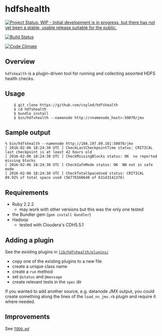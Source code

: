 hdfshealth
==========

[![Project Status: WIP - Initial development is in progress, but there has not yet been a stable, usable release suitable for the public.](http://www.repostatus.org/badges/latest/wip.svg)](http://www.repostatus.org/#wip)

[![Build Status](https://semaphoreci.com/api/v1/coyled/hdfshealth/branches/master/shields_badge.svg)](https://semaphoreci.com/coyled/hdfshealth)

[![Code Climate](https://codeclimate.com/repos/56b557a42ffae3007100494f/badges/7868eb018fd5ecaec77f/gpa.svg)](https://codeclimate.com/repos/56b557a42ffae3007100494f/feed)


Overview
--------

`hdfshealth` is a plugin-driven tool for running and collecting
assorted HDFS health checks.


Usage
-----

```
    $ git clone https://github.com/coyled/hdfshealth
    $ cd hdfshealth
    $ bundle install
    $ bin/hdfshealth --namenode http://<namenode_host>:50070/jmx
```


Sample output
-------------

```
% bin/hdfshealth --namenode http://104.197.89.161:50070/jmx
[ 2016-02-06 18:24:30 UTC ] CheckLastCheckpointTime status: CRITICAL last checkpoint is at least 42 hours old
[ 2016-02-06 18:24:30 UTC ] CheckMissingBlocks status: OK  no reported missing blocks
[ 2016-02-06 18:24:30 UTC ] CheckSafeMode status: OK  NN not in safe mode
[ 2016-02-06 18:24:30 UTC ] CheckTotalSpaceUsed status: CRITICAL 89.92% of total space used (56776560640 of 63143141376)
```


Requirements
------------

* Ruby 2.2.2
  * may work with other versions but this was the only one tested
* the Bundler gem (`gem install bundler`)
* Hadoop
  * tested with Cloudera's CDH5.5.1


Adding a plugin
---------------

See the existing plugins in [`lib/hdfshealth/plugins/`](lib/hdfshealth/plugins)

* copy one of the existing plugins to a new file
* create a unique class name
* create a `run` method
* set `@status` and `@message`
* create relevant tests in the `spec` dir


If you wanted to add another source, e.g. datanode JMX output, you
could create something along the lines of the `load_nn_jmx.rb` plugin
and require it where needed.


Improvements
------------

See [`TODO.md`](TODO.md)

